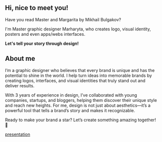 ## Hi, nice to meet you!
Have you read Master and Margarita by Mikhail Bulgakov?

I'm Master graphic designer Marharyta, who creates logo, visual identity, posters and even apps/webs interfaces.

**Let's tell your story through design!**

## About me
I’m a graphic designer who believes that every brand is unique and has the potential to shine in the world. I help turn ideas into memorable brands by creating logos, interfaces, and visual identities that truly stand out and deliver results.

With 3 years of experience in design, I’ve collaborated with young companies, startups, and bloggers, helping them discover their unique style and reach new heights. For me, design is not just about aesthetics—it’s a powerful tool that tells a brand’s story and makes it recognizable.

Ready to make your brand a star? Let’s create something amazing together! 🌟

[presentation](portfolio_presentation_compressed.pdf)
